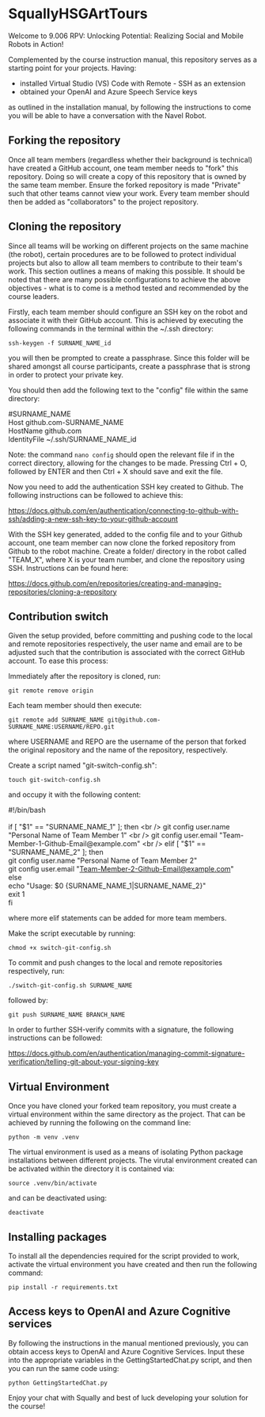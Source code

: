 # SquallyHSGArtTours

Welcome to 9.006 RPV: Unlocking Potential: Realizing Social and Mobile Robots in Action!

Complemented by the course instruction manual, this repository serves as a starting point for your projects. Having:
* installed Virtual Studio (VS) Code with Remote - SSH as an extension
* obtained your OpenAI and Azure Speech Service keys

as outlined in the installation manual, by following the instructions to come you will be able to have a conversation with the Navel Robot.

## Forking the repository

Once all team members (regardless whether their background is technical) have created a GitHub account, one team member needs to "fork" this repository. Doing so will create a copy of this repository that is owned by the same team member. Ensure the forked repository is made "Private" such that other teams cannot view your work. Every team member should then be added as "collaborators" to the project repository.

## Cloning the repository

Since all teams will be working on different projects on the same machine (the robot), certain procedures are to be followed to protect individual projects but also to allow all team members to contribute to their team's work. This section outlines a means of making this possible. It should be noted that there are many possible configurations to achieve the above objectives - what is to come is a method tested and recommended by the course leaders.

Firstly, each team member should configure an SSH key on the robot and associate it with their GitHub account. This is achieved by executing the following commands in the terminal within the ~/.ssh directory:

 `ssh-keygen -f SURNAME_NAME_id`

you will then be prompted to create a passphrase. Since this folder will be shared amongst all course participants, create a passphrase that is strong in order to protect your private key.

You should then add the following text to the "config" file within the same directory:

#SURNAME_NAME <br />
Host github.com-SURNAME_NAME <br />
HostName github.com <br />
IdentityFile ~/.ssh/SURNAME_NAME_id <br />

Note: the command `nano config` should open the relevant file if in the correct directory, allowing for the changes to be made. Pressing Ctrl + O, followed by ENTER and then Ctrl + X should save and exit the file.

Now you need to add the authentication SSH key created to Github. The following instructions can be followed to achieve this:

https://docs.github.com/en/authentication/connecting-to-github-with-ssh/adding-a-new-ssh-key-to-your-github-account

With the SSH key generated, added to the config file and to your Github account, one team member can now clone the forked repository from Github to the robot machine. Create a folder/ directory in the robot called "TEAM_X", where X is your team number, and clone the repository using SSH. Instructions can be found here:

https://docs.github.com/en/repositories/creating-and-managing-repositories/cloning-a-repository

## Contribution switch

Given the setup provided, before committing and pushing code to the local and remote repositories respectively, the user name and email are to be adjusted such that the contribution is associated with the correct GitHub account. To ease this process:

Immediately after the repository is cloned, run:

`git remote remove origin`

Each team member should then execute:

`git remote add SURNAME_NAME git@github.com-SURNAME_NAME:USERNAME/REPO.git`

where USERNAME and REPO are the username of the person that forked the original repository and the name of the repository, respectively.

Create a script named "git-switch-config.sh":

`touch git-switch-config.sh`

and occupy it with the following content:

#!/bin/bash <br />
<br />
if [ "$1" == "SURNAME_NAME_1" ]; then <br />
    git config user.name "Personal Name of Team Member 1" <br />
    git config user.email "Team-Member-1-Github-Email@example.com" <br />
elif [ "$1" == "SURNAME_NAME_2" ]; then <br />
    git config user.name "Personal Name of Team Member 2" <br />
    git config user.email "Team-Member-2-Github-Email@example.com" <br />
else <br />
    echo "Usage: $0 {SURNAME_NAME_1|SURNAME_NAME_2}" <br />
    exit 1 <br />
fi <br />

where more elif statements can be added for more team members. 

Make the script executable by running:

`chmod +x switch-git-config.sh`


To commit and push changes to the local and remote repositories respectively, run:

`./switch-git-config.sh SURNAME_NAME`

followed by:

`git push SURNAME_NAME BRANCH_NAME`

In order to further SSH-verify commits with a signature, the following instructions can be followed:

https://docs.github.com/en/authentication/managing-commit-signature-verification/telling-git-about-your-signing-key

## Virtual Environment

Once you have cloned your forked team repository, you must create a virtual environment within the same directory as the project. That can be achieved by running the following on the command line:

`python -m venv .venv`

The virtual environment is used as a means of isolating Python package installations between different projects. The virutal environment created can be activated within the directory it is contained via:

`source .venv/bin/activate`

and can be deactivated using:

`deactivate`

## Installing packages

To install all the dependencies required for the script provided to work, activate the virtual environment you have created and then run the following command:

`pip install -r requirements.txt`

## Access keys to OpenAI and Azure Cognitive services

By following the instructions in the manual mentioned previously, you can obtain access keys to OpenAI and Azure Cognitive Services. Input these into the appropriate variables in the GettingStartedChat.py script, and then you can run the same code using:

`python GettingStartedChat.py`

Enjoy your chat with Squally and best of luck developing your solution for the course!





